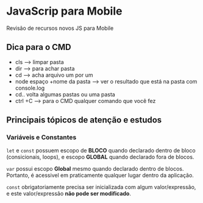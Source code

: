 # JavaScrip para Mobile
 Revisão de recursos novos JS para Mobile

 ## Dica para o CMD 
- cls --> limpar pasta
- dir --> para achar pasta 
- cd --> acha arquivo um por um 
- node  espaço +nome da pasta --> ver o resultado que está na pasta com console.log
- cd.. volta algumas pastas ou uma pasta
- ctrl +C --> para o CMD qualquer comando que você fez 

 ## Principais tópicos de atenção e estudos 

 ### Variáveis e Constantes

 `let` e `const` possuem escopo de **BLOCO** quando declarado dentro de bloco (consicionais, loops), e escopo **GLOBAL** quando declarado fora de blocos.

 `var` possui escopo **Global** mesmo quando declarado dentro de blocos. Portanto, é acessivel em praticamente qualquer lugar dentro da aplicação.

 `const` obrigatoriamente precisa ser inicializada com algum valor/expressão, e este valor/expressão **não pode ser modificado**.
